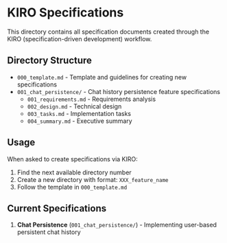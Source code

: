 # KIRO Specifications

This directory contains all specification documents created through the KIRO (specification-driven development) workflow.

## Directory Structure

- `000_template.md` - Template and guidelines for creating new specifications
- `001_chat_persistence/` - Chat history persistence feature specifications
  - `001_requirements.md` - Requirements analysis
  - `002_design.md` - Technical design
  - `003_tasks.md` - Implementation tasks
  - `004_summary.md` - Executive summary

## Usage

When asked to create specifications via KIRO:

1. Find the next available directory number
2. Create a new directory with format: `XXX_feature_name`
3. Follow the template in `000_template.md`

## Current Specifications

1. **Chat Persistence** (`001_chat_persistence/`) - Implementing user-based persistent chat history
